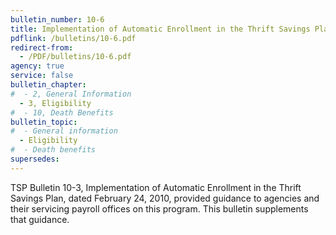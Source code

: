 ```yaml
---
bulletin_number: 10-6
title: Implementation of Automatic Enrollment in the Thrift Savings Plan — Updated Error Messages Listing for TSP Payroll Office Reports
pdflink: /bulletins/10-6.pdf
redirect-from:
  - /PDF/bulletins/10-6.pdf
agency: true
service: false
bulletin_chapter:
#  - 2, General Information
  - 3, Eligibility
#  - 10, Death Benefits
bulletin_topic:
#  - General information
  - Eligibility
#  - Death benefits
supersedes:
---
```


TSP Bulletin 10-3, Implementation of Automatic Enrollment in the Thrift Savings Plan, dated February 24, 2010, provided guidance to agencies and their servicing payroll offices on this program. This bulletin supplements that guidance.
